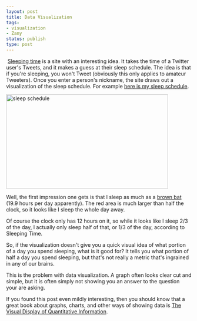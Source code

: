 ```yaml
---
layout: post
title: Data Visualization
tags:
- visualization
- Zany
status: publish
type: post
---
```

&nbsp;<a href="http://www.sleepingtime.org/">Sleeping time</a> is a site with an interesting idea. It takes the time of a
Twitter user's Tweets, and it makes a guess at their sleep schedule. The idea is that if you're sleeping, you won't
Tweet (obviously this only applies to amateur Tweeters). Once you enter a person's nickname, the site draws out a
visualization of the sleep schedule. For example <a href="http://www.sleepingtime.org/Peter_Ajtai">here is my sleep schedule</a>.

<img class="aligncenter size-full wp-image-1346" title="Sleep" src="http://img.netlumination.com/sleep.jpg" alt="sleep schedule" width="440" height="256" />

Well, the first impression one gets is that I sleep as much as a
<a href="http://science.education.nih.gov/supplements/nih3/sleep/guide/info-sleep.htm">brown bat</a> (19.9 hours per day
apparently). The red area is much larger than half the clock, so it looks like I sleep the whole day away.

Of course the clock only has 12 hours on it, so while it looks like I sleep 2/3 of the day, I actually only sleep half
of that, or 1/3 of the day, according to Sleeping Time.

So, if the visualization doesn't give you a quick visual idea of what portion of a day you spend sleeping, what is it
good for? It tells you what portion of half a day you spend sleeping, but that's not really a metric that's ingrained
in any of our brains.

This is the problem with data visualization. A graph often looks clear cut and simple, but it is often simply not
showing you an answer to the question your are asking.

If you found this post even mildly interesting, then you should know that a great book about graphs, charts, and other
ways of showing data is
<a href="http://www.amazon.com/gp/product/0961392142?ie=UTF8&amp;tag=slugophile-20&amp;linkCode=as2&amp;camp=1789&amp;creative=9325&amp;creativeASIN=0961392142">The Visual Display of Quantitative Information</a>.
